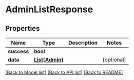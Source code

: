 # AdminListResponse

## Properties
Name | Type | Description | Notes
------------ | ------------- | ------------- | -------------
**success** | **bool** |  | 
**data** | [**List[Admin]**](Admin.md) |  | [optional] 

[[Back to Model list]](../README.md#documentation-for-models) [[Back to API list]](../README.md#documentation-for-api-endpoints) [[Back to README]](../README.md)


